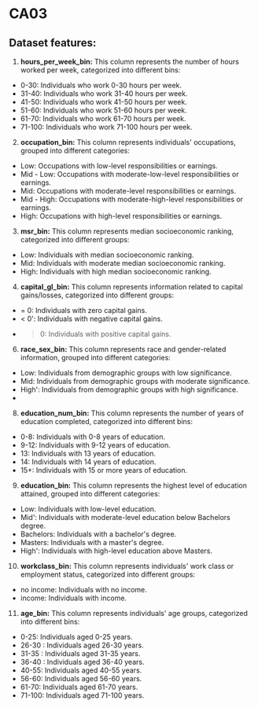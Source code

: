 # CA03


## Dataset features:
1. **hours_per_week_bin:** This column represents the number of hours worked per week, categorized into different bins:
* 0-30: Individuals who work 0-30 hours per week.
* 31-40: Individuals who work 31-40 hours per week.
* 41-50: Individuals who work 41-50 hours per week.
* 51-60: Individuals who work 51-60 hours per week.
* 61-70: Individuals who work 61-70 hours per week.
* 71-100: Individuals who work 71-100 hours per week.

2. **occupation_bin:** This column represents individuals' occupations, grouped into different categories:
* Low: Occupations with low-level responsibilities or earnings.
* Mid - Low: Occupations with moderate-low-level responsibilities or earnings.
* Mid: Occupations with moderate-level responsibilities or earnings.
* Mid - High: Occupations with moderate-high-level responsibilities or earnings.
* High: Occupations with high-level responsibilities or earnings.
  
3. **msr_bin:** This column represents median socioeconomic ranking, categorized into different groups:
* Low: Individuals with median socioeconomic ranking.
* Mid: Individuals with moderate median socioeconomic ranking.
* High: Individuals with high median socioeconomic ranking.
  
4. **capital_gl_bin:** This column represents information related to capital gains/losses, categorized into different groups:
* = 0: Individuals with zero capital gains.
* < 0': Individuals with negative capital gains.
* > 0: Individuals with positive capital gains.
  > 
6. **race_sex_bin:** This column represents race and gender-related information, grouped into different categories:
* Low: Individuals from demographic groups with low significance.
* Mid: Individuals from demographic groups with moderate significance.
* High': Individuals from demographic groups with high significance.
* 
8. **education_num_bin:** This column represents the number of years of education completed, categorized into different bins:
* 0-8: Individuals with 0-8 years of education.
* 9-12: Individuals with 9-12 years of education.
* 13: Individuals with 13 years of education.
* 14: Individuals with 14 years of education.
* 15+: Individuals with 15 or more years of education.
  
9. **education_bin:** This column represents the highest level of education attained, grouped into different categories:
* Low: Individuals with low-level education.
* Mid': Individuals with moderate-level education below Bachelors degree.
* Bachelors: Individuals with a bachelor's degree.
* Masters: Individuals with a master's degree.
* High': Individuals with high-level education above Masters.
  
10. **workclass_bin:** This column represents individuals' work class or employment status, categorized into different groups:
* no income: Individuals with no income.
* income: Individuals with income.
  
11. **age_bin:** This column represents individuals' age groups, categorized into different bins:
* 0-25: Individuals aged 0-25 years.
* 26-30 : Individuals aged 26-30 years.
* 31-35 : Individuals aged 31-35 years.
* 36-40 : Individuals aged 36-40 years.
* 40-55: Individuals aged 40-55 years.
* 56-60: Individuals aged 56-60 years.
* 61-70: Individuals aged 61-70 years.
* 71-100: Individuals aged 71-100 years.
